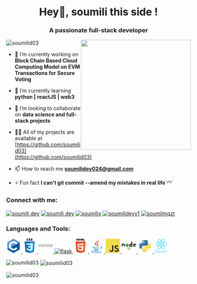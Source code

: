 <h1 align="center">Hey👋, soumili this side !</h1>
<h3 align="center">A passionate full-stack developer</h3>
<img align="right" align="coding" width="300" height="300" src="https://media.tenor.com/-6m2vqRjKDEAAAAj/geek-girl.gif">
<p align="left"> <img src="https://komarev.com/ghpvc/?username=soumilid03&label=Profile%20views&color=0e75b6&style=flat" alt="soumilid03" /> </p>

- 🔭 I’m currently working on **Block Chain Based Cloud Computing Model on EVM Transactions for Secure Voting**

- 🌱 I’m currently learning **python | reactJS | web3**

- 👯 I’m looking to collaborate on **data science and full-stack projects**

- 👨‍💻 All of my projects are available at [https://github.com/soumilid03](https://github.com/soumilid03)

- 📫 How to reach me **soumilidey024@gmail.com**

- ⚡ Fun fact **I can't git commit --amend my mistakes in real life˙◠˙**

<h3 align="left">Connect with me:</h3>
<p align="left">
<a href="https://linkedin.com/in/soumili dey" target="blank"><img align="center" src="https://raw.githubusercontent.com/rahuldkjain/github-profile-readme-generator/master/src/images/icons/Social/linked-in-alt.svg" alt="soumili dey" height="30" width="40" /></a>
<a href="https://fb.com/soumili dey" target="blank"><img align="center" src="https://raw.githubusercontent.com/rahuldkjain/github-profile-readme-generator/master/src/images/icons/Social/facebook.svg" alt="soumili dey" height="30" width="40" /></a>
<a href="https://instagram.com/soumilix" target="blank"><img align="center" src="https://raw.githubusercontent.com/rahuldkjain/github-profile-readme-generator/master/src/images/icons/Social/instagram.svg" alt="soumilix" height="30" width="40" /></a>
<a href="https://www.hackerrank.com/soumilideyy1" target="blank"><img align="center" src="https://raw.githubusercontent.com/rahuldkjain/github-profile-readme-generator/master/src/images/icons/Social/hackerrank.svg" alt="soumilideyy1" height="30" width="40" /></a>
<a href="https://auth.geeksforgeeks.org/user/soumilmqzt" target="blank"><img align="center" src="https://raw.githubusercontent.com/rahuldkjain/github-profile-readme-generator/master/src/images/icons/Social/geeks-for-geeks.svg" alt="soumilmqzt" height="30" width="40" /></a>
</p>

<h3 align="left">Languages and Tools:</h3>
<p align="left"> <a href="https://www.cprogramming.com/" target="_blank" rel="noreferrer"> <img src="https://raw.githubusercontent.com/devicons/devicon/master/icons/c/c-original.svg" alt="c" width="40" height="40"/> </a> <a href="https://www.w3schools.com/css/" target="_blank" rel="noreferrer"> <img src="https://raw.githubusercontent.com/devicons/devicon/master/icons/css3/css3-original-wordmark.svg" alt="css3" width="40" height="40"/> </a> <a href="https://expressjs.com" target="_blank" rel="noreferrer"> <img src="https://raw.githubusercontent.com/devicons/devicon/master/icons/express/express-original-wordmark.svg" alt="express" width="40" height="40"/> </a> <a href="https://flask.palletsprojects.com/" target="_blank" rel="noreferrer"> <img src="https://www.vectorlogo.zone/logos/pocoo_flask/pocoo_flask-icon.svg" alt="flask" width="40" height="40"/> </a> <a href="https://www.w3.org/html/" target="_blank" rel="noreferrer"> <img src="https://raw.githubusercontent.com/devicons/devicon/master/icons/html5/html5-original-wordmark.svg" alt="html5" width="40" height="40"/> </a> <a href="https://www.java.com" target="_blank" rel="noreferrer"> <img src="https://raw.githubusercontent.com/devicons/devicon/master/icons/java/java-original.svg" alt="java" width="40" height="40"/> </a> <a href="https://developer.mozilla.org/en-US/docs/Web/JavaScript" target="_blank" rel="noreferrer"> <img src="https://raw.githubusercontent.com/devicons/devicon/master/icons/javascript/javascript-original.svg" alt="javascript" width="40" height="40"/> </a> <a href="https://nodejs.org" target="_blank" rel="noreferrer"> <img src="https://raw.githubusercontent.com/devicons/devicon/master/icons/nodejs/nodejs-original-wordmark.svg" alt="nodejs" width="40" height="40"/> </a> <a href="https://www.python.org" target="_blank" rel="noreferrer"> <img src="https://raw.githubusercontent.com/devicons/devicon/master/icons/python/python-original.svg" alt="python" width="40" height="40"/> </a> <a href="https://reactjs.org/" target="_blank" rel="noreferrer"> <img src="https://raw.githubusercontent.com/devicons/devicon/master/icons/react/react-original-wordmark.svg" alt="react" width="40" height="40"/> </a> </p>

<p><img align="left" src="https://github-readme-stats.vercel.app/api/top-langs?username=soumilid03&show_icons=true&locale=en&layout=compact" alt="soumilid03" /></p>

<p>&nbsp;<img align="center" src="https://github-readme-stats.vercel.app/api?username=soumilid03&show_icons=true&locale=en" alt="soumilid03" /></p>

<p><img align="center" src="https://github-readme-streak-stats.herokuapp.com/?user=soumilid03&" alt="soumilid03" /></p>

